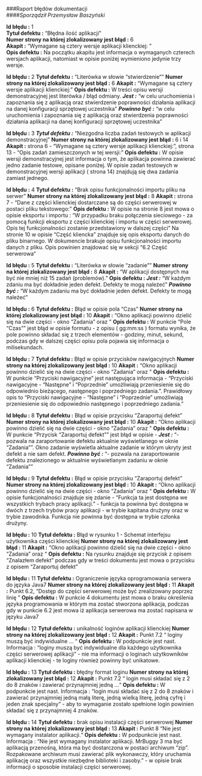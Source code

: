 ###Raport błędów dokumentacji  
####*Sporządził Przemysław Baszyński*  

**Id błędu :** 1  
**Tytuł defektu :** “Błędna ilość aplikacji”  
**Numer strony na której zlokalizowany jest błąd :** 6  
**Akapit :** “Wymagane są cztery wersje aplikacji klienckiej: ”  
**Opis defektu :** Na początku akapitu jest informacja o wymaganych czterech wersjach aplikacji, natomiast w opisie poniżej wymieniono jedynie trzy wersje.

**Id błędu :** 2
**Tytuł defektu :** “Literówka w słowie “stwierdzenie””
**Numer strony na której zlokalizowany jest błąd :** 6
**Akapit :** “Wymagane są cztery wersje aplikacji klienckiej:”
**Opis defektu :** W treści opisu wersji demonstracyjnej jest literówka / błąd odmiany. 
***Jest :*** “w celu uruchomienia i zapoznania się z aplikacją oraz stwierdzenie poprawności działania aplikacji na danej konfiguracji sprzętowej uczestnika”
***Powinno być :*** “w celu uruchomienia i zapoznania się z aplikacją oraz stwierdzenia poprawności działania aplikacji na danej konfiguracji sprzętowej uczestnika”

**Id błędu :** 3
***Tytuł defektu :*** “Niezgodna liczba zadań testowych w aplikacji demonstracyjnej”
**Numer strony na której zlokalizowany jest błąd :** 6 i 14
**Akapit :** strona 6 - “Wymagane są cztery wersje aplikacji klienckiej:”, strona 13 - “Opis zadań zamieszczonych w tej wersji:”
**Opis defektu :** W opisie wersji demonstracyjnej jest informacja o tym, że aplikacja powinna zawierać jedno zadanie testowe, opisane poniżej. W opisie zadań testowych w demonstracyjnej wersji aplikacji ( strona 14) znajdują się dwa zadania zamiast jednego.

**Id błędu :** 4
**Tytuł defektu :** “Brak opisu funkcjonalności importu pliku na serwer” 
**Numer strony na której zlokalizowany jest błąd :** 8
**Akapit :** strona 7 - “Dane z części klienckiej dostarczane są do części serwerowej w postaci pliku tekstowego:”
**Opis defektu :** W opisie na stronie 8 jest mowa o opisie eksportu i importu : “W przypadku braku połączenia sieciowego - za pomocą funkcji eksportu z części klienckiej i importu w części serwerowej. Opis tej funkcjonalności zostanie przedstawiony w dalszej części”
Na stronie 10 w opisie “Część kliencka” znajduje się opis eksportu danych do pliku binarnego. W dokumencie brakuje opisu funkcjonalności importu danych z pliku. Opis powinien znajdować się w sekcji “6.2 Część serwerowa“

**Id błędu :** 5
**Tytuł defektu :** “Literówka w słowie “zadanie””
**Numer strony na której zlokalizowany jest błąd :** 8
**Akapit :** “W aplikacji dostępnych ma być nie mniej niż 15 zadań (problemów).”
**Opis defektu :** 
***Jest :*** “W każdym zdaniu ma być dokładnie jeden defekt. Defekty te mogą należeć”
***Powinno być :*** “W każdym zadaniu ma być dokładnie jeden defekt. Defekty te mogą należeć”

**Id błędu :** 6
**Tytuł defektu :** Błąd w opisie pola “Czas”
**Numer strony na której zlokalizowany jest błąd :** 10
**Akapit :** “Okno aplikacji powinno dzielić się na dwie części - okno “Zadania” oraz ”
**Opis defektu :** W punkcie “Pole “Czas”” jest błąd w opisie formatu - z opisu ( gg:mm:ss ) formatu wynika, że pole powinno składać się z trzech elementów - godziny, minut, sekund, podczas gdy w dalszej części opisu pola pojawia się informacja o milisekundach.

**Id błędu :** 7
**Tytuł defektu :** Błąd w opisie przycisków nawigacyjnych
**Numer strony na której zlokalizowany jest błąd :** 10
**Akapit :** “Okno aplikacji powinno dzielić się na dwie części - okno “Zadania” oraz "
**Opis defektu :** W punkcie “Przyciski nawigacyjne” jest następująca informacja - “Przyciski nawigacyjne - “Następne” i “Poprzednie” umożliwiają przeniesienie się do odpowiednio bieżącego, następnego i poprzedniego zadania.”. Prawidłowy opis to “Przyciski nawigacyjne - “Następne” i “Poprzednie” umożliwiają przeniesienie się do odpowiednio następnego i poprzedniego zadania.”

**Id błędu :** 8
**Tytuł defektu :** Błąd w opisie przycisku “Zaraportuj defekt” 
**Numer strony na której zlokalizowany jest błąd :** 10
**Akapit :** “Okno aplikacji powinno dzielić się na dwie części - okno “Zadania” oraz "
**Opis defektu :** W punkcie “Przycisk “Zaraportuj defekt”” jest błąd w opisie - 
***Jest :*** “- pozwala na zaraportowanie defektu aktualnie wyświetlanego w oknie “Zadania””. 
Okno zadanie wyświetla aktualne zadanie w którym ukryty jest defekt a nie sam defekt. 
***Powinno być :*** “- pozwala na zaraportowanie defektu znalezionego w aktualnie wyświetlanym zadaniu w oknie “Zadania””

**Id błędu :** 9
**Tytuł defektu :** Błąd w opisie przycisku “Zaraportuj defekt”
**Numer strony na której zlokalizowany jest błąd :** 10
**Akapit :** “Okno aplikacji powinno dzielić się na dwie części - okno “Zadania” oraz “
**Opis defektu :** W opisie funkcjonalności znajduje się zdanie - “Funkcja ta jest dostępna we wszystkich trybach pracy aplikacji.” - funkcja ta powinna być dostępna w dwóch z trzech trybów pracy aplikacji - w trybie kapitana drużyny oraz w trybie zawodnika. Funkcja nie powinna być dostępna w trybie członka drużyny.

**Id błędu :** 10
**Tytuł defektu :** Błąd w rysunku 1 - Schemat interfejsu użytkownika części klienckiej
**Numer strony na której zlokalizowany jest błąd :** 11
**Akapit :** “Okno aplikacji powinno dzielić się na dwie części - okno “Zadania” oraz “
**Opis defektu :**  Na rysunku znajduje się przycisk z opisem “Znalazłem defekt” podczas gdy w treści dokumentu jest mowa o przycisku z opisem “Zaraportuj defekt”

**Id błędu :** 11
**Tytuł defektu :** Ograniczenie języka oprogramowania serwera do języka Java7
**Numer strony na której zlokalizowany jest błąd :** 11
**Akapit :** Punkt 6.2, “Dostęp do części serwerowej może być zrealizowany poprzez linię ”
**Opis defektu :** W punkcie 4 dokumentu jest mowa o braku określenia języka programowania w którym ma zostać stworzona aplikacja, podczas gdy w punkcie 6.2 jest mowa iż aplikacja serwerowa ma zostać napisana w języku Java7

**Id błędu :** 12
**Tytuł defektu :** unikalność loginów aplikacji klienckiej
**Numer strony na której zlokalizowany jest błąd :** 12
**Akapit :** Punkt 7.2 “ loginy muszą być indywidualne … “
**Opis defektu :** W podpunkcie jest nast. Informacja : “loginy muszą być indywidualne dla każdego użytkownika części serwerowej aplikacji” - nie ma informacji o loginach użytkowników aplikacji klienckiej - te loginy również powinny być unikatowe.

**Id błędu :** 13
**Tytuł defektu :** błędny format loginu
**Numer strony na której zlokalizowany jest błąd :** 12
**Akapit :** Punkt 7.2 “ login musi składać się z 2 do 8 znaków i zawierać przynajmniej jedną ...“
**Opis defektu :** W podpunkcie jest nast. Informacja : “login musi składać się z 2 do 8 znaków i zawierać przynajmniej jedną małą literę, jedną wielką literę, jedną cyfrę i jeden znak specjalny” - aby to wymaganie zostało spełnione login powinien składać się z przynajmniej 4 znaków.

**Id błędu :** 14
**Tytuł defektu :** brak opisu instalacji części serwerowej
**Numer strony na której zlokalizowany jest błąd :** 13
**Akapit :** Punkt 8 “Nie jest wymagany instalator aplikacji.“
**Opis defektu :** W podpunkcie jest nast. Informacja : “Nie jest wymagany instalator aplikacji. MrBuggy 3 ma być aplikacją przenośną, która ma być dostarczona w postaci archiwum “zip”. Rozpakowane archiwum musi zawierać plik wykonawczy, który uruchamia aplikację oraz wszystkie niezbędne biblioteki i zasoby.” - w opisie brak informacji o sposobie instalacji części serwerowej.

